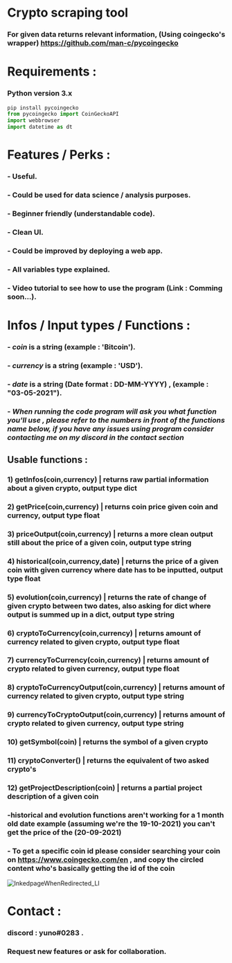 # Crypto scraping tool

### For given data returns relevant information, (Using coingecko's wrapper) https://github.com/man-c/pycoingecko

# Requirements : 
### Python version 3.x
```python
pip install pycoingecko
from pycoingecko import CoinGeckoAPI
import webbrowser
import datetime as dt
```
# Features / Perks :

### -  Useful.
### -  Could be used for data science / analysis purposes.
### -  Beginner friendly (understandable code).
### -  Clean UI.
### -  Could be improved by deploying a web app.
### -  All variables type explained.
### -  Video tutorial to see how to use the program (Link : Comming soon...).

# Infos / Input types / Functions : 

### -  ***coin*** is a string (example : 'Bitcoin').
### -  ***currency*** is a string (example : 'USD').
### -  ***date*** is a string (Date format : DD-MM-YYYY) , (example : "03-05-2021").
### -  *When running the code program will ask you what function you'll use , please refer to the numbers in front of the functions name below, if you have any issues using program consider contacting me on my discord in the contact section*

##   Usable functions : 
###  **1) getInfos(coin,currency) | returns raw partial information about a given crypto, output type dict** 
###  **2) getPrice(coin,currency) | returns coin price given coin and currency, output type float**        
###  **3) priceOutput(coin,currency) | returns a more clean output still about the price of a given coin, output type string**     
###  **4) historical(coin,currency,date) | returns the price of a given coin with given currency where date has to be inputted, output type float**
###  **5) evolution(coin,currency) | returns the rate of change of given crypto between two dates, also asking for dict where output is summed up in a dict, output type string** 
###  **6) cryptoToCurrency(coin,currency) | returns amount of currency related to given crypto, output type float**  
###  **7) currencyToCurrency(coin,currency) | returns amount of crypto related to given currency, output type float**
###  **8) cryptoToCurrencyOutput(coin,currency) | returns amount of currency related to given crypto, output type string**
###  **9) currencyToCryptoOutput(coin,currency) | returns amount of crypto related to given currency, output type string**
###  **10) getSymbol(coin) | returns the symbol of a given crypto** 
###  **11) cryptoConverter() | returns the equivalent of two asked crypto's**
###  **12) getProjectDescription(coin) | returns a partial project description of a given coin**


### -**historical** and **evolution** functions **aren't working** for a **1 month old** date example (assuming we're the **19-10-2021**) you can't get the price of the (**20-09-2021**)

### - To get a specific coin id please consider searching your coin on https://www.coingecko.com/en , and copy the circled content who's basically getting the id of the coin
![InkedpageWhenRedirected_LI](https://user-images.githubusercontent.com/91159949/138499503-d716f371-fc0a-40df-95f2-5fdd7971ac73.jpg)


# Contact : 

### discord : **yuno#0283** .
### Request new features or ask for collaboration.

